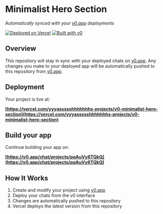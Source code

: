 # Minimalist Hero Section

*Automatically synced with your [v0.app](https://v0.app) deployments*

[![Deployed on Vercel](https://img.shields.io/badge/Deployed%20on-Vercel-black?style=for-the-badge&logo=vercel)](https://vercel.com/yyyassssshhhhhhhs-projects/v0-minimalist-hero-section)
[![Built with v0](https://img.shields.io/badge/Built%20with-v0.app-black?style=for-the-badge)](https://v0.app/chat/projects/pqAuVy6TQkQ)

## Overview

This repository will stay in sync with your deployed chats on [v0.app](https://v0.app).
Any changes you make to your deployed app will be automatically pushed to this repository from [v0.app](https://v0.app).

## Deployment

Your project is live at:

**[https://vercel.com/yyyassssshhhhhhhs-projects/v0-minimalist-hero-section](https://vercel.com/yyyassssshhhhhhhs-projects/v0-minimalist-hero-section)**

## Build your app

Continue building your app on:

**[https://v0.app/chat/projects/pqAuVy6TQkQ](https://v0.app/chat/projects/pqAuVy6TQkQ)**

## How It Works

1. Create and modify your project using [v0.app](https://v0.app)
2. Deploy your chats from the v0 interface
3. Changes are automatically pushed to this repository
4. Vercel deploys the latest version from this repository